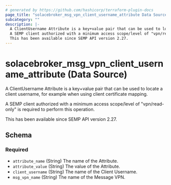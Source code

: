 ```yaml
---
# generated by https://github.com/hashicorp/terraform-plugin-docs
page_title: "solacebroker_msg_vpn_client_username_attribute Data Source - solacebroker"
subcategory: ""
description: |-
  A ClientUsername Attribute is a key+value pair that can be used to locate a client username, for example when using client certificate mapping.
  A SEMP client authorized with a minimum access scope/level of "vpn/read-only" is required to perform this operation.
  This has been available since SEMP API version 2.27.
---
```


# solacebroker_msg_vpn_client_username_attribute (Data Source)

A ClientUsername Attribute is a key+value pair that can be used to locate a client username, for example when using client certificate mapping.



A SEMP client authorized with a minimum access scope/level of "vpn/read-only" is required to perform this operation.

This has been available since SEMP API version 2.27.



<!-- schema generated by tfplugindocs -->
## Schema

### Required

- `attribute_name` (String) The name of the Attribute.
- `attribute_value` (String) The value of the Attribute.
- `client_username` (String) The name of the Client Username.
- `msg_vpn_name` (String) The name of the Message VPN.
